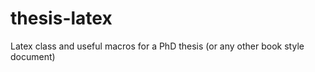 thesis-latex
============

Latex class and useful macros for a PhD thesis (or any other book style document)